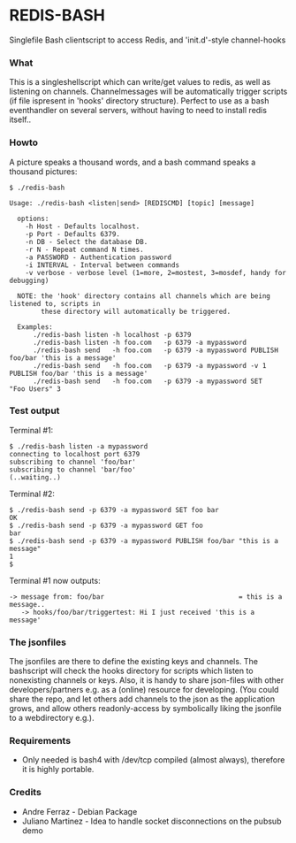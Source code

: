 REDIS-BASH
==========
Singlefile Bash clientscript to access Redis, and 'init.d'-style channel-hooks   


### What

This is a singleshellscript which can write/get values to redis, as well as listening on channels.
Channelmessages will be automatically trigger scripts (if file ispresent in 'hooks' directory structure).
Perfect to use as a bash eventhandler on several servers, without having to need to install redis itself.. 

### Howto

A picture speaks a thousand words, and a bash command speaks a thousand pictures:

    $ ./redis-bash

    Usage: ./redis-bash <listen|send> [REDISCMD] [topic] [message]

      options:
        -h Host - Defaults localhost.
        -p Port - Defaults 6379.
        -n DB - Select the database DB.
        -r N - Repeat command N times.
        -a PASSWORD - Authentication password
        -i INTERVAL - Interval between commands
        -v verbose - verbose level (1=more, 2=mostest, 3=mosdef, handy for debugging)

      NOTE: the 'hook' directory contains all channels which are being listened to, scripts in 
            these directory will automatically be triggered.

      Examples: 
          ./redis-bash listen -h localhost -p 6379 
          ./redis-bash listen -h foo.com   -p 6379 -a mypassword           
          ./redis-bash send   -h foo.com   -p 6379 -a mypassword PUBLISH foo/bar 'this is a message'         
          ./redis-bash send   -h foo.com   -p 6379 -a mypassword -v 1 PUBLISH foo/bar 'this is a message'         
          ./redis-bash send   -h foo.com   -p 6379 -a mypassword SET     "Foo Users" 3
 
### Test output

Terminal #1:

    $ ./redis-bash listen -a mypassword
    connecting to localhost port 6379
    subscribing to channel 'foo/bar'
    subscribing to channel 'bar/foo'
    (..waiting..)

Terminal #2:

    $ ./redis-bash send -p 6379 -a mypassword SET foo bar
    OK
    $ ./redis-bash send -p 6379 -a mypassword GET foo
    bar
    $ ./redis-bash send -p 6379 -a mypassword PUBLISH foo/bar "this is a message"
    1
    $

Terminal #1 now outputs:

    -> message from: foo/bar                                  = this is a message..
       -> hooks/foo/bar/triggertest: Hi I just received 'this is a message'

### The jsonfiles

The jsonfiles are there to define the existing keys and channels.
The bashscript will check the hooks directory for scripts which listen to nonexisting channels or keys.
Also, it is handy to share json-files with other developers/partners e.g. as a (online) resource for developing.
(You could share the repo, and let others add channels to the json as the application grows, and allow others readonly-access
by symbolically liking the jsonfile to a webdirectory e.g.).

### Requirements 

* Only needed is bash4 with /dev/tcp compiled (almost always), therefore it is highly portable.


### Credits
* Andre Ferraz - Debian Package
* Juliano Martinez - Idea to handle socket disconnections on the pubsub demo

